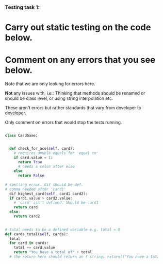### Testing task 1:

# Carry out static testing on the code below.
# Comment on any errors that you see below.

Note that we are only looking for errors here.

**Not** any issues with, i.e.: 
Thinking that methods should be renamed or should be class level, or using string interpolation etc. 

These aren't errors but rather standards that vary from developer to developer. 

Only comment on errors that would stop the tests running.

```python

class CardGame:


  def check_for_ace(self, card):
    # requires double equals for 'equal to'
    if card.value = 1:
      return True
      # needs a colon after else
    else
      return False
   
# spelling error. dif should be def.
# comma needed after 'card1'
  dif highest_card(self, card1 card2):
  if card1.value > card2.value:
    # 'card' isn't defined. Should be card1
    return card
  else:
    return card2
  

# total needs to be a defined variable e.g. total = 0
def cards_total(self, cards):
  total
  for card in cards:
    total += card.value
    return "You have a total of" + total
  # the return here should return an f string: return(f"You have a total of {total}")
```
